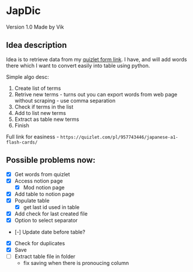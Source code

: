 # JapDic 
Version 1.0
Made by Vik

## Idea description
Idea is to retrieve data from my [quizlet form link](https://quizlet.com/pl/957743446/japanese-a1-flash-cards/). I have, and will add words there which I want to convert easily into table using python.

Simple algo desc:
1. Create list of terms
2. Retrive new terms - turns out you can export words from web page without scraping - use comma separation
3. Check if terms in the list
4. Add to list new terms
5. Extract as table new terms
6. Finish

Full link for easiness - `https://quizlet.com/pl/957743446/japanese-a1-flash-cards/`

## Possible problems now:
- [X] Get words from quizlet
- [X] Access notion page
    - [X] Mod notion page
- [X] Add table to notion page
- [X] Populate table
    - [X] get last id used in table
- [X] Add check for last created file
- [X] Option to select separator
- [-] Update date before table?
- [X] Check for duplicates
- [X] Save 
- [ ] Extract table file in folder
    - fix saving when there is pronoucing column